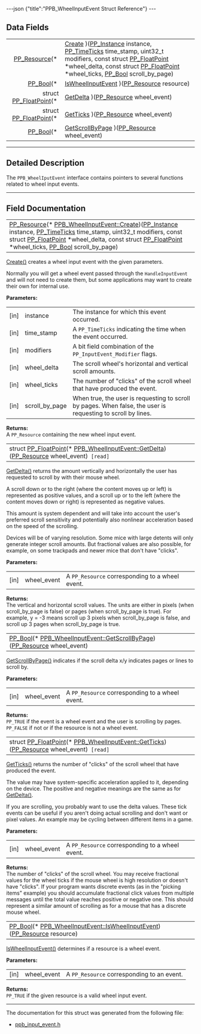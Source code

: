 ---json {"title":"PPB_WheelInputEvent Struct Reference"} ---

## Data Fields

<table><tbody><tr class="odd"><td style="text-align: right;"><a href="/docs/native-client/pepper_beta/c/group___typedefs#gafdc3895ee80f4750d0d95ae1b677e9b7" class="el">PP_Resource</a>(* </td><td><a href="/docs/native-client/pepper_beta/c/struct_p_p_b___wheel_input_event__1__0#ab9058129b7d0988881f1eea9734e4a4d" class="el">Create</a> )(<a href="/docs/native-client/pepper_beta/c/group___typedefs#ga89b662403e6a687bb914b80114c0d19d" class="el">PP_Instance</a> instance, <a href="/docs/native-client/pepper_beta/c/group___typedefs#ga71cb1042cdeb38d7881b121f3b09ce94" class="el">PP_TimeTicks</a> time_stamp, uint32_t modifiers, const struct <a href="/docs/native-client/pepper_beta/c/struct_p_p___float_point/" class="el">PP_FloatPoint</a> *wheel_delta, const struct <a href="/docs/native-client/pepper_beta/c/struct_p_p___float_point/" class="el">PP_FloatPoint</a> *wheel_ticks, <a href="/docs/native-client/pepper_beta/c/group___enums#ga4f272d99be14aacafe08dfd4ef830918" class="el">PP_Bool</a> scroll_by_page)</td></tr><tr class="even"><td style="text-align: right;"><a href="/docs/native-client/pepper_beta/c/group___enums#ga4f272d99be14aacafe08dfd4ef830918" class="el">PP_Bool</a>(* </td><td><a href="/docs/native-client/pepper_beta/c/struct_p_p_b___wheel_input_event__1__0#aa67dcdcd6b98c48f5564987a0b080c13" class="el">IsWheelInputEvent</a> )(<a href="/docs/native-client/pepper_beta/c/group___typedefs#gafdc3895ee80f4750d0d95ae1b677e9b7" class="el">PP_Resource</a> resource)</td></tr><tr class="odd"><td style="text-align: right;">struct <a href="/docs/native-client/pepper_beta/c/struct_p_p___float_point/" class="el">PP_FloatPoint</a>(* </td><td><a href="/docs/native-client/pepper_beta/c/struct_p_p_b___wheel_input_event__1__0#a7a6b1fb017bb6d872b014def298f70db" class="el">GetDelta</a> )(<a href="/docs/native-client/pepper_beta/c/group___typedefs#gafdc3895ee80f4750d0d95ae1b677e9b7" class="el">PP_Resource</a> wheel_event)</td></tr><tr class="even"><td style="text-align: right;">struct <a href="/docs/native-client/pepper_beta/c/struct_p_p___float_point/" class="el">PP_FloatPoint</a>(* </td><td><a href="/docs/native-client/pepper_beta/c/struct_p_p_b___wheel_input_event__1__0#acc7a5e1f0cfe6481ccc33bbb3b06cd33" class="el">GetTicks</a> )(<a href="/docs/native-client/pepper_beta/c/group___typedefs#gafdc3895ee80f4750d0d95ae1b677e9b7" class="el">PP_Resource</a> wheel_event)</td></tr><tr class="odd"><td style="text-align: right;"><a href="/docs/native-client/pepper_beta/c/group___enums#ga4f272d99be14aacafe08dfd4ef830918" class="el">PP_Bool</a>(* </td><td><a href="/docs/native-client/pepper_beta/c/struct_p_p_b___wheel_input_event__1__0#a51ceeec58953923770768c283405612b" class="el">GetScrollByPage</a> )(<a href="/docs/native-client/pepper_beta/c/group___typedefs#gafdc3895ee80f4750d0d95ae1b677e9b7" class="el">PP_Resource</a> wheel_event)</td></tr></tbody></table>

---

<span id="details" class="anchor" style="margin: 0;"></span>

## Detailed Description

The `PPB_WheelIputEvent` interface contains pointers to several functions related to wheel input events.

---

## Field Documentation

<span id="ab9058129b7d0988881f1eea9734e4a4d" class="anchor" style="margin: 0;"></span>

<table><tbody><tr class="odd"><td><a href="/docs/native-client/pepper_beta/c/group___typedefs#gafdc3895ee80f4750d0d95ae1b677e9b7" class="el">PP_Resource</a>(* <a href="/docs/native-client/pepper_beta/c/struct_p_p_b___wheel_input_event__1__0#ab9058129b7d0988881f1eea9734e4a4d" class="el">PPB_WheelInputEvent::Create</a>)(<a href="/docs/native-client/pepper_beta/c/group___typedefs#ga89b662403e6a687bb914b80114c0d19d" class="el">PP_Instance</a> instance, <a href="/docs/native-client/pepper_beta/c/group___typedefs#ga71cb1042cdeb38d7881b121f3b09ce94" class="el">PP_TimeTicks</a> time_stamp, uint32_t modifiers, const struct <a href="/docs/native-client/pepper_beta/c/struct_p_p___float_point/" class="el">PP_FloatPoint</a> *wheel_delta, const struct <a href="/docs/native-client/pepper_beta/c/struct_p_p___float_point/" class="el">PP_FloatPoint</a> *wheel_ticks, <a href="/docs/native-client/pepper_beta/c/group___enums#ga4f272d99be14aacafe08dfd4ef830918" class="el">PP_Bool</a> scroll_by_page)</td></tr></tbody></table>

<a href="/docs/native-client/pepper_beta/c/struct_p_p_b___wheel_input_event__1__0#ab9058129b7d0988881f1eea9734e4a4d" class="el" title="Create() creates a wheel input event with the given parameters.">Create()</a> creates a wheel input event with the given parameters.

Normally you will get a wheel event passed through the `HandleInputEvent` and will not need to create them, but some applications may want to create their own for internal use.

**Parameters:**

<table><tbody><tr class="odd"><td>[in]</td><td>instance</td><td>The instance for which this event occurred.</td></tr><tr class="even"><td>[in]</td><td>time_stamp</td><td>A <code>PP_TimeTicks</code> indicating the time when the event occurred.</td></tr><tr class="odd"><td>[in]</td><td>modifiers</td><td>A bit field combination of the <code>PP_InputEvent_Modifier</code> flags.</td></tr><tr class="even"><td>[in]</td><td>wheel_delta</td><td>The scroll wheel's horizontal and vertical scroll amounts.</td></tr><tr class="odd"><td>[in]</td><td>wheel_ticks</td><td>The number of "clicks" of the scroll wheel that have produced the event.</td></tr><tr class="even"><td>[in]</td><td>scroll_by_page</td><td>When true, the user is requesting to scroll by pages. When false, the user is requesting to scroll by lines.</td></tr></tbody></table>

<!-- -->

**Returns:**  
A `PP_Resource` containing the new wheel input event.

<span id="a7a6b1fb017bb6d872b014def298f70db" class="anchor" style="margin: 0;"></span>

<table><tbody><tr class="odd"><td>struct <a href="/docs/native-client/pepper_beta/c/struct_p_p___float_point/" class="el">PP_FloatPoint</a>(* <a href="/docs/native-client/pepper_beta/c/struct_p_p_b___wheel_input_event__1__0#a7a6b1fb017bb6d872b014def298f70db" class="el">PPB_WheelInputEvent::GetDelta</a>)(<a href="/docs/native-client/pepper_beta/c/group___typedefs#gafdc3895ee80f4750d0d95ae1b677e9b7" class="el">PP_Resource</a> wheel_event)<code> [read]</code></td></tr></tbody></table>

<a href="/docs/native-client/pepper_beta/c/struct_p_p_b___wheel_input_event__1__0#a7a6b1fb017bb6d872b014def298f70db" class="el" title="GetDelta() returns the amount vertically and horizontally the user has requested to scroll by with th...">GetDelta()</a> returns the amount vertically and horizontally the user has requested to scroll by with their mouse wheel.

A scroll down or to the right (where the content moves up or left) is represented as positive values, and a scroll up or to the left (where the content moves down or right) is represented as negative values.

This amount is system dependent and will take into account the user's preferred scroll sensitivity and potentially also nonlinear acceleration based on the speed of the scrolling.

Devices will be of varying resolution. Some mice with large detents will only generate integer scroll amounts. But fractional values are also possible, for example, on some trackpads and newer mice that don't have "clicks".

**Parameters:**

<table><tbody><tr class="odd"><td>[in]</td><td>wheel_event</td><td>A <code>PP_Resource</code> corresponding to a wheel event.</td></tr></tbody></table>

<!-- -->

**Returns:**  
The vertical and horizontal scroll values. The units are either in pixels (when scroll_by_page is false) or pages (when scroll_by_page is true). For example, y = -3 means scroll up 3 pixels when scroll_by_page is false, and scroll up 3 pages when scroll_by_page is true.

<span id="a51ceeec58953923770768c283405612b" class="anchor" style="margin: 0;"></span>

<table><tbody><tr class="odd"><td><a href="/docs/native-client/pepper_beta/c/group___enums#ga4f272d99be14aacafe08dfd4ef830918" class="el">PP_Bool</a>(* <a href="/docs/native-client/pepper_beta/c/struct_p_p_b___wheel_input_event__1__0#a51ceeec58953923770768c283405612b" class="el">PPB_WheelInputEvent::GetScrollByPage</a>)(<a href="/docs/native-client/pepper_beta/c/group___typedefs#gafdc3895ee80f4750d0d95ae1b677e9b7" class="el">PP_Resource</a> wheel_event)</td></tr></tbody></table>

<a href="/docs/native-client/pepper_beta/c/struct_p_p_b___wheel_input_event__1__0#a51ceeec58953923770768c283405612b" class="el" title="GetScrollByPage() indicates if the scroll delta x/y indicates pages or lines to scroll by...">GetScrollByPage()</a> indicates if the scroll delta x/y indicates pages or lines to scroll by.

**Parameters:**

<table><tbody><tr class="odd"><td>[in]</td><td>wheel_event</td><td>A <code>PP_Resource</code> corresponding to a wheel event.</td></tr></tbody></table>

<!-- -->

**Returns:**  
`PP_TRUE` if the event is a wheel event and the user is scrolling by pages. `PP_FALSE` if not or if the resource is not a wheel event.

<span id="acc7a5e1f0cfe6481ccc33bbb3b06cd33" class="anchor" style="margin: 0;"></span>

<table><tbody><tr class="odd"><td>struct <a href="/docs/native-client/pepper_beta/c/struct_p_p___float_point/" class="el">PP_FloatPoint</a>(* <a href="/docs/native-client/pepper_beta/c/struct_p_p_b___wheel_input_event__1__0#acc7a5e1f0cfe6481ccc33bbb3b06cd33" class="el">PPB_WheelInputEvent::GetTicks</a>)(<a href="/docs/native-client/pepper_beta/c/group___typedefs#gafdc3895ee80f4750d0d95ae1b677e9b7" class="el">PP_Resource</a> wheel_event)<code> [read]</code></td></tr></tbody></table>

<a href="/docs/native-client/pepper_beta/c/struct_p_p_b___wheel_input_event__1__0#acc7a5e1f0cfe6481ccc33bbb3b06cd33" class="el" title="GetTicks() returns the number of &quot;clicks&quot; of the scroll wheel that have produced the event...">GetTicks()</a> returns the number of "clicks" of the scroll wheel that have produced the event.

The value may have system-specific acceleration applied to it, depending on the device. The positive and negative meanings are the same as for <a href="/docs/native-client/pepper_beta/c/struct_p_p_b___wheel_input_event__1__0#a7a6b1fb017bb6d872b014def298f70db" class="el" title="GetDelta() returns the amount vertically and horizontally the user has requested to scroll by with th...">GetDelta()</a>.

If you are scrolling, you probably want to use the delta values. These tick events can be useful if you aren't doing actual scrolling and don't want or pixel values. An example may be cycling between different items in a game.

**Parameters:**

<table><tbody><tr class="odd"><td>[in]</td><td>wheel_event</td><td>A <code>PP_Resource</code> corresponding to a wheel event.</td></tr></tbody></table>

<!-- -->

**Returns:**  
The number of "clicks" of the scroll wheel. You may receive fractional values for the wheel ticks if the mouse wheel is high resolution or doesn't have "clicks". If your program wants discrete events (as in the "picking items" example) you should accumulate fractional click values from multiple messages until the total value reaches positive or negative one. This should represent a similar amount of scrolling as for a mouse that has a discrete mouse wheel.

<span id="aa67dcdcd6b98c48f5564987a0b080c13" class="anchor" style="margin: 0;"></span>

<table><tbody><tr class="odd"><td><a href="/docs/native-client/pepper_beta/c/group___enums#ga4f272d99be14aacafe08dfd4ef830918" class="el">PP_Bool</a>(* <a href="/docs/native-client/pepper_beta/c/struct_p_p_b___wheel_input_event__1__0#aa67dcdcd6b98c48f5564987a0b080c13" class="el">PPB_WheelInputEvent::IsWheelInputEvent</a>)(<a href="/docs/native-client/pepper_beta/c/group___typedefs#gafdc3895ee80f4750d0d95ae1b677e9b7" class="el">PP_Resource</a> resource)</td></tr></tbody></table>

<a href="/docs/native-client/pepper_beta/c/struct_p_p_b___wheel_input_event__1__0#aa67dcdcd6b98c48f5564987a0b080c13" class="el" title="IsWheelInputEvent() determines if a resource is a wheel event.">IsWheelInputEvent()</a> determines if a resource is a wheel event.

**Parameters:**

<table><tbody><tr class="odd"><td>[in]</td><td>wheel_event</td><td>A <code>PP_Resource</code> corresponding to an event.</td></tr></tbody></table>

<!-- -->

**Returns:**  
`PP_TRUE` if the given resource is a valid wheel input event.

---

The documentation for this struct was generated from the following file:

- <a href="/docs/native-client/pepper_beta/c/ppb__input__event_8h/" class="el">ppb_input_event.h</a>
